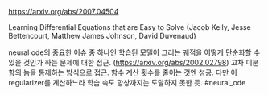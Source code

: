 https://arxiv.org/abs/2007.04504

Learning Differential Equations that are Easy to Solve (Jacob Kelly, Jesse Bettencourt, Matthew James Johnson, David Duvenaud)

neural ode의 중요한 이슈 중 하나인 학습된 모델이 그리는 궤적을 어떻게 단순화할 수 있을 것인가 하는 문제에 대한 접근. (https://arxiv.org/abs/2002.02798) 고차 미분항의 놈을 통제하는 방식으로 접근. 함수 계산 횟수를 줄이는 것엔 성공. 다만 이 regularizer를 계산하느라 학습 속도 향상까지는 도달하지 못한 듯. #neural_ode